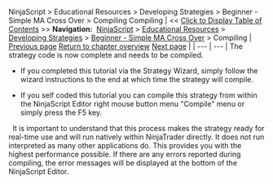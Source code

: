 ﻿
NinjaScript \> Educational Resources \> Developing Strategies \> Beginner \- Simple MA Cross Over \> Compiling
Compiling
| \<\< [Click to Display Table of Contents](compiling7.md) \>\> **Navigation:**     [NinjaScript](ninjascript.md) \> [Educational Resources](educational_resources.md) \> [Developing Strategies](developing_strategies.md) \> [Beginner \- Simple MA Cross Over](beginner_-_simple_ma_cross_ove.md) \> Compiling | [Previous page](creating_the_strategy_via_self.md) [Return to chapter overview](beginner_-_simple_ma_cross_ove.md) [Next page](the_strategy_development_process.md) |
| --- | --- |
The strategy code is now complete and needs to be compiled.
 
- If you completed this tutorial via the Strategy Wizard, simply follow the wizard instructions to the end at which time the strategy will compile.

- If you self coded this tutorial you can compile this strategy from within the NinjaScript Editor right mouse button menu "Compile" menu or simply press the F5 key.

 
It is important to understand that this process makes the strategy ready for real\-time use and will run natively within NinjaTrader directly. It does not run interpreted as many other applications do. This provides you with the highest performance possible. If there are any errors reported during compiling, the error messages will be displayed at the bottom of the NinjaScript Editor.

